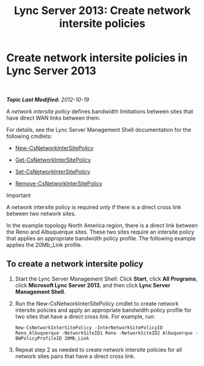 ﻿---
title: 'Lync Server 2013: Create network intersite policies'
TOCTitle: Create network intersite policies
ms:assetid: b0714aae-55dc-4587-b718-34a03f596b22
ms:mtpsurl: https://technet.microsoft.com/en-us/library/Gg412844(v=OCS.15)
ms:contentKeyID: 48185148
ms.date: 07/23/2014
mtps_version: v=OCS.15
---

<div data-xmlns="http://www.w3.org/1999/xhtml">

<div class="topic" data-xmlns="http://www.w3.org/1999/xhtml" data-msxsl="urn:schemas-microsoft-com:xslt" data-cs="http://msdn.microsoft.com/en-us/">

<div data-asp="http://msdn2.microsoft.com/asp">

# Create network intersite policies in Lync Server 2013

</div>

<div id="mainSection">

<div id="mainBody">

<span> </span>

_**Topic Last Modified:** 2012-10-19_

A *network intersite policy* defines bandwidth limitations between sites that have direct WAN links between them.

For details, see the Lync Server Management Shell documentation for the following cmdlets:

  - [New-CsNetworkInterSitePolicy](https://docs.microsoft.com/en-us/powershell/module/skype/New-CsNetworkInterSitePolicy)

  - [Get-CsNetworkInterSitePolicy](https://docs.microsoft.com/en-us/powershell/module/skype/Get-CsNetworkInterSitePolicy)

  - [Set-CsNetworkInterSitePolicy](https://docs.microsoft.com/en-us/powershell/module/skype/Set-CsNetworkInterSitePolicy)

  - [Remove-CsNetworkInterSitePolicy](https://docs.microsoft.com/en-us/powershell/module/skype/Remove-CsNetworkInterSitePolicy)

<div>


> [!IMPORTANT]  
> A network intersite policy is required <EM>only</EM> if there is a direct cross link between two network sites.



</div>

In the example topology North America region, there is a direct link between the Reno and Albuquerque sites. These two sites require an intersite policy that applies an appropriate bandwidth policy profile. The following example applies the 20Mb\_Link profile.

<div>

## To create a network intersite policy

1.  Start the Lync Server Management Shell: Click **Start**, click **All Programs**, click **Microsoft Lync Server 2013**, and then click **Lync Server Management Shell**.

2.  Run the New-CsNetworkInterSitePolicy cmdlet to create network intersite policies and apply an appropriate bandwidth policy profile for two sites that have a direct cross link. For example, run:
    
        New-CsNetworkInterSitePolicy -InterNetworkSitePolicyID Reno_Albuquerque -NetworkSiteID1 Reno -NetworkSiteID2 Albuquerque -BWPolicyProfileID 20Mb_Link

3.  Repeat step 2 as needed to create network intersite policies for all network sites pairs that have a direct cross link.

</div>

</div>

<span> </span>

</div>

</div>

</div>

